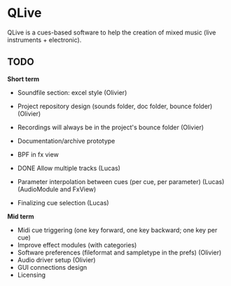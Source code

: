 QLive
=====

QLive is a cues-based software to help the creation of mixed music 
(live instruments + electronic).
  
TODO
----

**Short term**

- Soundfile section: excel style (Olivier)
- Project repository design (sounds folder, doc folder, bounce folder) (Olivier)
- Recordings will always be in the project's bounce folder (Olivier)

- Documentation/archive prototype
- BPF in fx view

- DONE Allow multiple tracks (Lucas)
- Parameter interpolation between cues (per cue, per parameter) (Lucas) (AudioModule and FxView)
- Finalizing cue selection (Lucas)


**Mid term**

- Midi cue triggering (one key forward, one key backward; one key per cue)
- Improve effect modules (with categories)
- Software preferences (fileformat and sampletype in the prefs) (Olivier)
- Audio driver setup (Olivier)
- GUI connections design
- Licensing